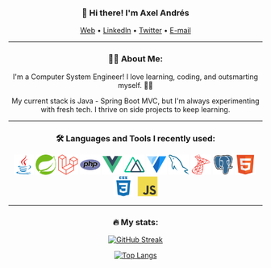 <div align="center">
  <h3 align="center">👋 Hi there! I'm Axel Andrés</h3>
  <p align="center">
    <a href="https://axelcruz.infinityfreeapp.com/">Web</a> •
    <a href="https://www.linkedin.com/in/axel-andr%C3%A9s-cruz-c%C3%B3rdova-503229250/">Linkedln</a> •
    <a href="https://twitter.com/Axlkun">Twitter</a> •
    <a href="mailto:axelcruz.dev@gmail.com">E-mail</a>
  </p>
</div>

---
<div align="center">
  <h3>👨‍💻 About Me:</h3>
  <p>I'm a Computer System Engineer! I love learning, coding, and outsmarting myself. 🙋‍♂️</p>
  <p>My current stack is Java - Spring Boot MVC, but I'm always experimenting with fresh tech. I thrive on side projects to keep learning. </p>
</div>



---
<div align="center">
  <h3>🛠️ Languages and Tools I recently used:</h3>
<div>
  <img src="https://github.com/devicons/devicon/blob/master/icons/java/java-original.svg" title="Java" **alt="Java" width="40" height="40"/>
  <img src="https://github.com/devicons/devicon/blob/master/icons/spring/spring-original.svg" title="Spring Boot" **alt="Spring Boot" width="40" height="40"/>
  <img src="https://github.com/devicons/devicon/blob/master/icons/laravel/laravel-original.svg" title="Laravel" **alt="Laravel" width="40" height="40"/> 
  <img src="https://github.com/devicons/devicon/blob/master/icons/php/php-original.svg" title="PHP" **alt="PHP" width="40" height="40"/> 
  <img src="https://github.com/devicons/devicon/blob/master/icons/vuejs/vuejs-original.svg" title="Vuejs" **alt="Vuejs" width="40" height="40"/> 
  <img src="https://github.com/devicons/devicon/blob/master/icons/nuxtjs/nuxtjs-original.svg" title="Nuxt" **alt="Nuxt" width="40" height="40"/> 
  <img src="https://github.com/devicons/devicon/blob/master/icons/vuetify/vuetify-original.svg" title="Vuetify" **alt="Vuetify" width="40" height="40"/>
  <img src="https://github.com/devicons/devicon/blob/master/icons/mysql/mysql-original.svg" title="MySQL" **alt="MySQL" width="40" height="40"/> 
  <img src="https://github.com/devicons/devicon/blob/master/icons/microsoftsqlserver/microsoftsqlserver-plain.svg" title="SQLServer" **alt="SQLServer" width="40" height="40"/> 
  <img src="https://github.com/devicons/devicon/blob/master/icons/postgresql/postgresql-original.svg" title="PostgreSQL" **alt="PostgreSQL" width="40" height="40"/> 
  <img src="https://github.com/devicons/devicon/blob/master/icons/html5/html5-original.svg" title="HTML5" alt="HTML" width="40" height="40"/>&nbsp;
  <img src="https://github.com/devicons/devicon/blob/master/icons/css3/css3-plain-wordmark.svg"  title="CSS3" alt="CSS" width="40" height="40"/>&nbsp;
  <img src="https://raw.githubusercontent.com/devicons/devicon/1119b9f84c0290e0f0b38982099a2bd027a48bf1/icons/javascript/javascript-original.svg" title="JavaScript" alt="JavaScript" width="40" height="40" />
</div>  
</div>


---
<div align="center">
  <h3 align="center">🔥 My stats:</h3>
  <div align="center">

  [![GitHub Streak](https://streak-stats.demolab.com?user=axlkun&theme=dark)](https://git.io/streak-stats)

  [![Top Langs](https://github-readme-stats.vercel.app/api/top-langs/?username=axlkun&layout=compact&theme=vision-friendly-dark)](https://github.com/anuraghazra/github-readme-stats)

  </div>
</div>



